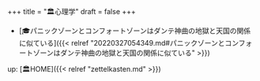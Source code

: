 +++
title = "🏛心理学"
draft = false
+++

-   [🎓パニックゾーンとコンフォートゾーンはダンテ神曲の地獄と天国の関係に似ている]({{< relref "20220327054349.md#パニックゾーンとコンフォートゾーンはダンテ神曲の地獄と天国の関係に似ている" >}})

up: [🏛HOME]({{< relref "zettelkasten.md" >}})
